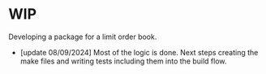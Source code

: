 # WIP

Developing a package for a limit order book.

* [update 08/09/2024] Most of the logic is done. Next steps creating the make files and writing tests including them into the build flow.
